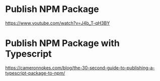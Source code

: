 # Publish NPM Package

https://www.youtube.com/watch?v=J4b_T-qH3BY

# Publish NPM Package with Typescript

https://cameronnokes.com/blog/the-30-second-guide-to-publishing-a-typescript-package-to-npm/
